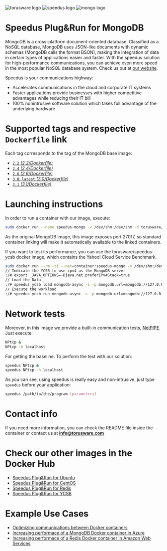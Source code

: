 ![torusware logo](http://dl.torusware.com/images/torusware_isotipo_small.png "Torusware")
![speedus logo](http://dl.torusware.com/images/speedus_small.jpg "Speedus")
![mongo logo](https://raw.githubusercontent.com/docker-library/docs/master/mongo/logo.png "MongoDB")
# Speedus Plug&Run for MongoDB
MongoDB is a cross-platform document-oriented database. Classified as a NoSQL database, MongoDB uses JSON-like documents with dynamic schemas (MongoDB calls the format BSON), making the integration of data in certain types of applications easier and faster. With the speedus solution for high-performance communications, you can achieve even more speed in the most popular NoSQL database system. Check us out at [our website](https://bit.ly/1MKxCuh).

Speedus is your communications highway:

- Accelerates communications in the cloud and corporate IT systems
- Faster applications provide businesses with higher competitive advantages while reducing their IT bill
- 100% nonintrusive software solution which takes full advantage of the underlying hardware

# Supported tags and respective `Dockerfile` link
Each tag corresponds to the tag of the MongoDB base image:

- [`2.2` *(2.2/Dockerfile)*](https://github.com/torusware/speedus-mongo/tree/master/2.2 "2.2 Dockerfile")
- [`2.4` *(2.4/Dockerfile)*](https://github.com/torusware/speedus-mongo/tree/master/2.4 "2.4 Dockerfile")
- [`2.6` *(2.6/Dockerfile)*](https://github.com/torusware/speedus-mongo/tree/master/2.6 "2.6 Dockerfile")
- [`3.0`, `latest` *(3.0/Dockerfile)*](https://github.com/torusware/speedus-mongo/tree/master/3.0 "3.0 Dockerfile")
- [`3.1` *(3.1/Dockerfile)*](https://github.com/torusware/speedus-mongo/tree/master/3.1 "3.1 Dockerfile")

# Launching instructions
In order to run a container with our image, execute:
```bash
sudo docker run --name speedus-mongo -v /dev/shm:/dev/shm -d torusware/speedus-mongo
```
As the original MongoDB image, this image exposes port 27017, so standard container linking will make it automatically available to the linked containers.

If you want to test its performance, you can use the torusware/speedus-ycsb docker image, which contains the Yahoo! Cloud Service Benchmark.
```bash
sudo docker run --rm -ti --net=container:speedus-mongo -v /dev/shm:/dev/shm torusware/speedus-ycsb
// Indicate the YCSB to use ipv4 as the MongoDB server
:/# export _JAVA_OPTIONS=-Djava.net.preferIPv4Stack=true
// Load the Data
:/# speedus ycsb load mongodb-async -s -p mongodb.url=mongodb://127.0.0.1:27017/ycsb -threads 1 -P ~/YCSB/workloads/workloadb -p recordcount=100000 > /dev/null
// Execute the workload
:/# speedus ycsb run mongodb-async -s -p mongodb.url=mongodb://127.0.0.1:27017/ycsb -threads 1 -P ~/YCSB/workloads/workloadb -p recordcount=100000 1> extendedResults.txt
```

# Network tests

Moreover, in this image we provide a built-in communication tests, [NetPIPE](http://bitspjoule.org/netpipe/ "NetPIPE"). Just execute:
```bash
NPtcp &
NPtcp -h localhost
```
For getting the baseline. To perform the test with our solution:
```bash
speedus NPtcp &
speedus NPtcp -h localhost
```
As you can see, using speedus is really easy and non-intrusive, just type `speedus` before your application:
```bash
speedus /path/to/the/program [parameters]
```
# Contact info

If you need more information, you can check the README file inside the container or contact us at **info@torusware.com**

# Check our other images in the Docker Hub

- [Speedus Plug&Run for Ubuntu](https://registry.hub.docker.com/u/torusware/speedus-ubuntu/)
- [Speedus Plug&Run for CentOS](https://registry.hub.docker.com/u/torusware/speedus-centos/)
- [Speedus Plug&Run for Redis](https://registry.hub.docker.com/u/torusware/speedus-redis/)
- [Speedus Plug&Run for YCSB](https://registry.hub.docker.com/u/torusware/speedus-ycsb/)

# Example Use Cases

- [Optimizing communications between Docker containers](https://bit.ly/1IZdodU)
- [Increasing performace of a MongoDB Docker container in Azure](https://bit.ly/1LgUzDV)
- [Increasing performace of a Redis Docker container in Amazon Web Services](https://bit.ly/1KsVBJW)

